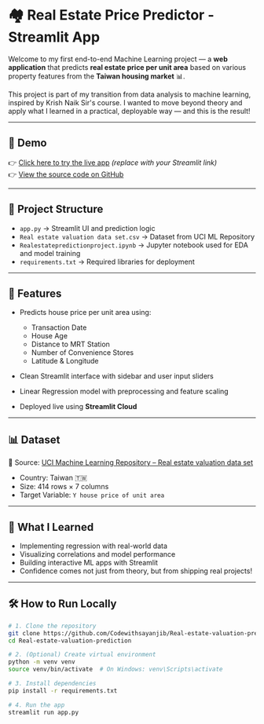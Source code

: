 # 🏘️ Real Estate Price Predictor - Streamlit App

Welcome to my first end-to-end Machine Learning project — a **web application** that predicts **real estate price per unit area** based on various property features from the **Taiwan housing market** 📊.

This project is part of my transition from data analysis to machine learning, inspired by Krish Naik Sir's course. I wanted to move beyond theory and apply what I learned in a practical, deployable way — and this is the result!

---

## 🚀 Demo

👉 [Click here to try the live app](https://your-streamlit-link.streamlit.app) *(replace with your Streamlit link)*  
👉 [View the source code on GitHub](https://github.com/Codewithsayanjib/Real-estate-valuation-prediction)

---

## 📂 Project Structure

- `app.py` → Streamlit UI and prediction logic  
- `Real estate valuation data set.csv` → Dataset from UCI ML Repository  
- `Realestatepredictionproject.ipynb` → Jupyter notebook used for EDA and model training  
- `requirements.txt` → Required libraries for deployment

---

## 📌 Features

- Predicts house price per unit area using:
  - Transaction Date
  - House Age
  - Distance to MRT Station
  - Number of Convenience Stores
  - Latitude & Longitude

- Clean Streamlit interface with sidebar and user input sliders  
- Linear Regression model with preprocessing and feature scaling  
- Deployed live using **Streamlit Cloud**

---

## 📊 Dataset

📌 Source: [UCI Machine Learning Repository – Real estate valuation data set](https://archive.ics.uci.edu/ml/datasets/Real+estate+valuation+data+set)

- Country: Taiwan 🇹🇼  
- Size: 414 rows × 7 columns  
- Target Variable: `Y house price of unit area`

---

## 🧠 What I Learned

- Implementing regression with real-world data  
- Visualizing correlations and model performance  
- Building interactive ML apps with Streamlit  
- Confidence comes not just from theory, but from shipping real projects!

---

## 🛠️ How to Run Locally

```bash
# 1. Clone the repository
git clone https://github.com/Codewithsayanjib/Real-estate-valuation-prediction.git
cd Real-estate-valuation-prediction

# 2. (Optional) Create virtual environment
python -m venv venv
source venv/bin/activate  # On Windows: venv\Scripts\activate

# 3. Install dependencies
pip install -r requirements.txt

# 4. Run the app
streamlit run app.py
